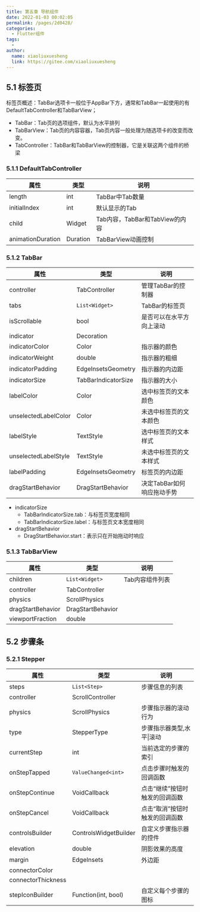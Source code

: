```yaml
---
title: 第五章 导航组件
date: 2022-01-03 00:02:05
permalink: /pages/2d0428/
categories:
  - Flutter组件
tags:
  - 
author: 
  name: xiaoliuxuesheng
  link: https://gitee.com/xiaoliuxuesheng
---
```


## 5.1 标签页

标签页概述：TabBar选项卡一般位于AppBar下方，通常和TabBar一起使用的有DefaultTabController和TabBarView；

- TabBar：Tab页的选项组件，默认为水平排列
- TabBarView：Tab页的内容容器，Tab页内容一般处理为随选项卡的改变而改变。
- TabController：TabBar和TabBarView的控制器，它是关联这两个组件的桥梁

### 5.1.1 DefaultTabController

| 属性              | 类型     | 说明                           |
| ----------------- | -------- | ------------------------------ |
| length            | int      | TabBar中Tab数量                |
| initialIndex      | int      | 默认显示的Tab                  |
| child             | Widget   | Tab内容，TabBar和TabView的内容 |
| animationDuration | Duration | TabBarView动画控制             |

### 5.1.2 TabBar

| 属性                 | 类型                | 说明                       |
| -------------------- | ------------------- | -------------------------- |
| controller           | TabController       | 管理TabBar的控制器         |
| tabs                 | `List<Widget>`      | TabBar的标签页             |
| isScrollable         | bool                | 是否可以在水平方向上滚动   |
| indicator            | Decoration          |                            |
| indicatorColor       | Color               | 指示器的颜色               |
| indicatorWeight      | double              | 指示器的粗细               |
| indicatorPadding     | EdgeInsetsGeometry  | 指示器的内边距             |
| indicatorSize        | TabBarIndicatorSize | 指示器的大小               |
| labelColor           | Color               | 选中标签页的文本颜色       |
| unselectedLabelColor | Color               | 未选中标签页的文本颜色     |
| labelStyle           | TextStyle           | 选中标签页的文本样式       |
| unselectedLabelStyle | TextStyle           | 未选中标签页的文本样式     |
| labelPadding         | EdgeInsetsGeometry  | 标签页的内边距             |
| dragStartBehavior    | DragStartBehavior   | 决定TabBar如何响应拖动手势 |

- indicatorSize
  - TabBarIndicatorSize.tab：与标签页宽度相同
  - TabBarIndicatorSize.label：与标签页文本宽度相同
- dragStartBehavior
  - DragStartBehavior.start：表示只在开始拖动时响应

### 5.1.3 TabBarView

| 属性              | 类型              | 说明            |
| ----------------- | ----------------- | --------------- |
| children          | `List<Widget>`    | Tab内容组件列表 |
| controller        | TabController     |                 |
| physics           | ScrollPhysics     |                 |
| dragStartBehavior | DragStartBehavior |                 |
| viewportFraction  | double            |                 |

## 5.2 步骤条

### 5.2.1 Stepper

| 属性               | 类型                  | 说明                           |
| ------------------ | --------------------- | ------------------------------ |
| steps              | `List<Step>`          | 步骤信息的列表                 |
| controller         | ScrollController      |                                |
| physics            | ScrollPhysics         | 步骤指示器的滚动行为           |
| type               | StepperType           | 步骤指示器类型,水平\|滚动      |
| currentStep        | int                   | 当前选定的步骤的索引           |
| onStepTapped       | `ValueChanged<int>`   | 点击步骤时触发的回调函数       |
| onStepContinue     | VoidCallback          | 点击“继续”按钮时触发的回调函数 |
| onStepCancel       | VoidCallback          | 点击“取消”按钮时触发的回调函数 |
| controlsBuilder    | ControlsWidgetBuilder | 自定义步骤指示器的控件         |
| elevation          | double                | 阴影效果的高度                 |
| margin             | EdgeInsets            | 外边距                         |
| connectorColor     |                       |                                |
| connectorThickness |                       |                                |
| stepIconBuilder    | Function(int, bool)   | 自定义每个步骤的图标           |

